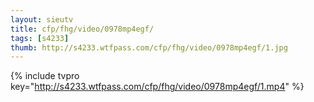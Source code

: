 ```yaml
--- 
layout: sieutv
title: cfp/fhg/video/0978mp4egf/
tags: [s4233]
thumb: http://s4233.wtfpass.com/cfp/fhg/video/0978mp4egf/1.jpg
---
```

{% include tvpro key="http://s4233.wtfpass.com/cfp/fhg/video/0978mp4egf/1.mp4" %} 
